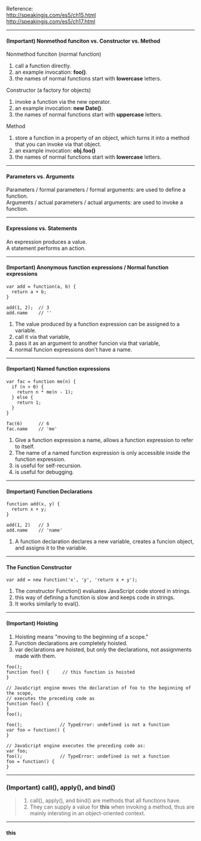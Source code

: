 Reference:  
http://speakingjs.com/es5/ch15.html  
http://speakingjs.com/es5/ch17.html

---
#### (Important) Nonmethod funciton vs. Constructor vs. Method

Nonmethod funciton (normal function)
1. call a function directly.
2. an example invocation: **foo()**.
3. the names of normal functions start with **lowercase** letters.

Constructor (a factory for objects)
1. invoke a function via the new operator.
2. an example invocation: **new Date()**.
3. the names of normal functions start with **uppercase** letters.

Method
1. store a function in a property of an object, which turns it into a method that you can invoke via that object.
2. an example invocation: **obj.foo()**
3. the names of normal functions start with **lowercase** letters.

---
#### Parameters vs. Arguments

Parameters / formal parameters / formal arguments: are used to define a function.  
Arguments / actual parameters / actual arguments: are used to invoke a function.  


---
#### Expressions vs. Statements

An expression produces a value.  
A statement performs an action.  

---
#### (Important) Anonymous function expressions / Normal function expressions
```
var add = function(a, b) {
  return a + b;
}

add(1, 2);  // 3
add.name    // ''
```
1. The value produced by a function expression can be assigned to a variable.
2. call it via that variable,
3. pass it as an argument to another funcion via that variable,
4. normal funcion expressions don't have a name.

---
#### (Important) Named function expressions
```
var fac = function me(n) {
  if (n > 0) {
    return n * me(n - 1);
  } else {
    return 1;
  }
}

fac(6)      // 6
fac.name    // 'me'
```
1. Give a function expression a name, allows a function expression to refer to itself.
2. The name of a named function expression is only accessible inside the function expression.
3. is useful for self-recursion.
4. is useful for debugging.

---
#### (Important) Function Declarations
```
function add(x, y) {
  return x + y;
}

add(1, 2)   // 3
add.name    // 'name'
```
1. A function declaration declares a new variable, creates a funcion object, and assigns it to the variable.

---
#### The Function Constructor
```
var add = new Function('x', 'y', 'return x + y');
```
1. The constructor Function() evaluates JavaScript code stored in strings.
2. this way of defining a function is slow and keeps code in strings.
3. It works similarly to eval().

---
#### (Important) Hoisting
1. Hoisting means "moving to the beginning of a scope."
2. Function declarations are completely hoisted.
3. var declarations are hoisted, but only the declarations, not assignments made with them.

```
foo();
function foo() {     // this function is hoisted
}

// JavaScript engine moves the declaration of foo to the beginning of the scope,  
// executes the preceding code as
function foo() {
}
foo();
```

```
foo();              // TypeError: undefined is not a function
var foo = function() {
}

// JavaScript engine executes the preceding code as: 
var foo;
foo();              // TypeError: undefined is not a function
foo = function() {
}
```

---
### (Important) call(), apply(), and bind()

> 1. call(), apply(), and bind() are methods that all functions have.
> 2. They can supply a value for **this** when invoking a method, thus are mainly intersting in an object-oriented context.



---

#### this
